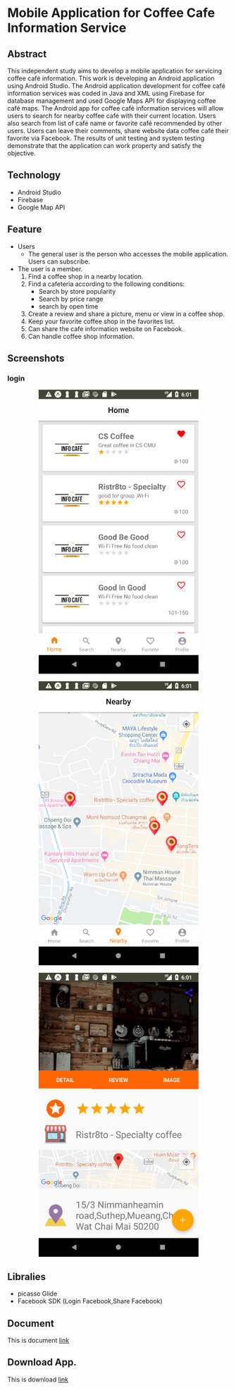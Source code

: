 # Mobile Application for Coffee Cafe Information Service<br />	
## Abstract<br />	
 
 This independent study aims to develop a mobile application for servicing coffee café information. This work is developing an Android application using Android Studio. The Android application development for coffee café information services was coded in Java and XML using Firebase for database management and used Google Maps API for displaying coffee café maps.
  The Android app for coffee café information services will allow users to search for nearby coffee café with their current location. Users also search from list of café name or favorite café recommended by other users. Users can leave their comments, share website data coffee café their favorite via Facebook. 
  The results of unit testing and system testing demonstrate that the application can work property and satisfy the objective.

## Technology
- Android Studio 
- Firebase
- Google Map API
## Feature
- Users
  - The general user is the person who accesses the mobile application. Users can subscribe.
- The user is a member.
  1. Find a coffee shop in a nearby location.
  2. Find a cafeteria according to the following conditions:
     - Search by store popularity
     - Search by price range
     - search by open time
  3. Create a review and share a picture, menu or view in a coffee shop.
  4. Keep your favorite coffee shop in the favorites list.
  5. Can share the cafe information website on Facebook.
  6. Can handle coffee shop information.
  
## Screenshots
### login
<p align="center">
  <img src="https://github.com/llsit/coffees/blob/master/screenshot/2019-03-26_16-13-51.png">
</p>
<p align="center">
  <img src="https://github.com/llsit/coffees/blob/master/screenshot/2019-03-26_16-15-39.png">
</p>
<p align="center">
  <img src="https://github.com/llsit/coffees/blob/master/screenshot/2019-03-26_16-15-59.png">
</p>

## Libralies
 - picasso Glide
 - Facebook SDK (Login Facebook,Share Facebook)

## Document
This is document [link](https://drive.google.com/open?id=1VE5V8O84cEoSeMEIFS8pk71sRX8oTaKp)

## Download App.
This is download [link](https://play.google.com/store/apps/details?id=com.cmu.nuts.coffee9)
